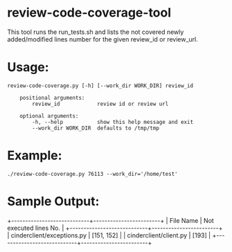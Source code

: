 review-code-coverage-tool
=========================

This tool runs the run_tests.sh and lists the not covered newly added/modified lines number for the given review_id or review_url.

Usage:
======

	review-code-coverage.py [-h] [--work_dir WORK_DIR] review_id

        positional arguments:
            review_id            review id or review url

        optional arguments:
            -h, --help           show this help message and exit
            --work_dir WORK_DIR  defaults to /tmp/tmp

Example:
========
	./review-code-coverage.py 76113 --work_dir='/home/test'

Sample Output:
==============

+----------------------------+------------------------+
|         File Name          | Not executed lines No. |
+----------------------------+------------------------+
| cinderclient/exceptions.py |       [151, 152]       |
|   cinderclient/client.py   |         [193]          |
+----------------------------+------------------------+



